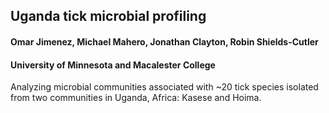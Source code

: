## Uganda tick microbial profiling
#### Omar Jimenez, Michael Mahero, Jonathan Clayton, Robin Shields-Cutler
#### University of Minnesota and Macalester College
Analyzing microbial communities associated with ~20 tick species isolated from two communities in Uganda, Africa: Kasese and Hoima.
